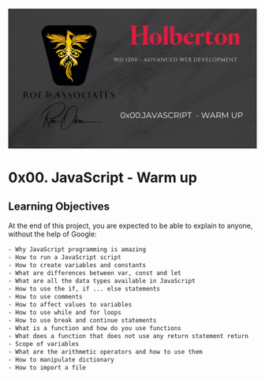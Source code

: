![banner jswrmup](https://github.com/ronroeandassociates/assets/blob/master/images/0X00_javascript_warm_up_ban.png)

# 0x00. JavaScript - Warm up

## Learning Objectives

At the end of this project, you are expected to be able to explain to anyone, without the help of Google:

```
- Why JavaScript programming is amazing
- How to run a JavaScript script
- How to create variables and constants
- What are differences between var, const and let
- What are all the data types available in JavaScript
- How to use the if, if ... else statements
- How to use comments
- How to affect values to variables
- How to use while and for loops
- How to use break and continue statements
- What is a function and how do you use functions
- What does a function that does not use any return statement return
- Scope of variables
- What are the arithmetic operators and how to use them
- How to manipulate dictionary
- How to import a file
```
